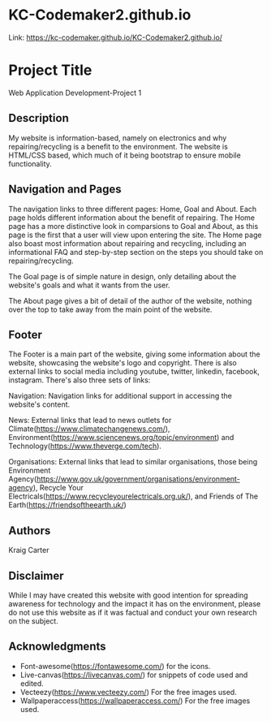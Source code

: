 # KC-Codemaker2.github.io

Link: https://kc-codemaker.github.io/KC-Codemaker2.github.io/

# Project Title

Web Application Development-Project 1

## Description

My website is information-based, namely on electronics and why repairing/recycling is a benefit to the environment. The website is HTML/CSS based, which much of it being bootstrap to ensure mobile functionality. 

## Navigation and Pages

The navigation links to three different pages: Home, Goal and About. Each page holds different information about the benefit of repairing. The Home page has a more distinctive look in comparsions to Goal and About, as this page is the first that a user will view upon entering the site. The Home page also boast most information about repairing and recycling, including an informational FAQ and step-by-step section on the steps you should take on repairing/recycling.

The Goal page is of simple nature in design, only detailing about the website's goals and what it wants from the user.

The About page gives a bit of detail of the author of the website, nothing over the top to take away from the main point of the website.

## Footer

The Footer is a main part of the website, giving some information about the website, showcasing the website's logo and copyright. There is also external links to social media including youtube, twitter, linkedin, facebook, instagram. There's also three sets of links:

Navigation: Navigation links for additional support in accessing the website's content.

News: External links that lead to news outlets for Climate(https://www.climatechangenews.com/), Environment(https://www.sciencenews.org/topic/environment) and Technology(https://www.theverge.com/tech).

Organisations: External links that lead to similar organisations, those being Environment Agency(https://www.gov.uk/government/organisations/environment-agency), Recycle Your Electricals(https://www.recycleyourelectricals.org.uk/), and Friends of The Earth(https://friendsoftheearth.uk/)

## Authors

Kraig Carter

## Disclaimer

While I may have created this website with good intention for spreading awareness for technology and the impact it has on the environment, please do not use this website as if it was factual and conduct your own research on the subject.

## Acknowledgments

* Font-awesome(https://fontawesome.com/) for the icons.
* Live-canvas(https://livecanvas.com/) for snippets of code used and edited.
* Vecteezy(https://www.vecteezy.com/) For the free images used.
* Wallpaperaccess(https://wallpaperaccess.com/) For the free images used.
